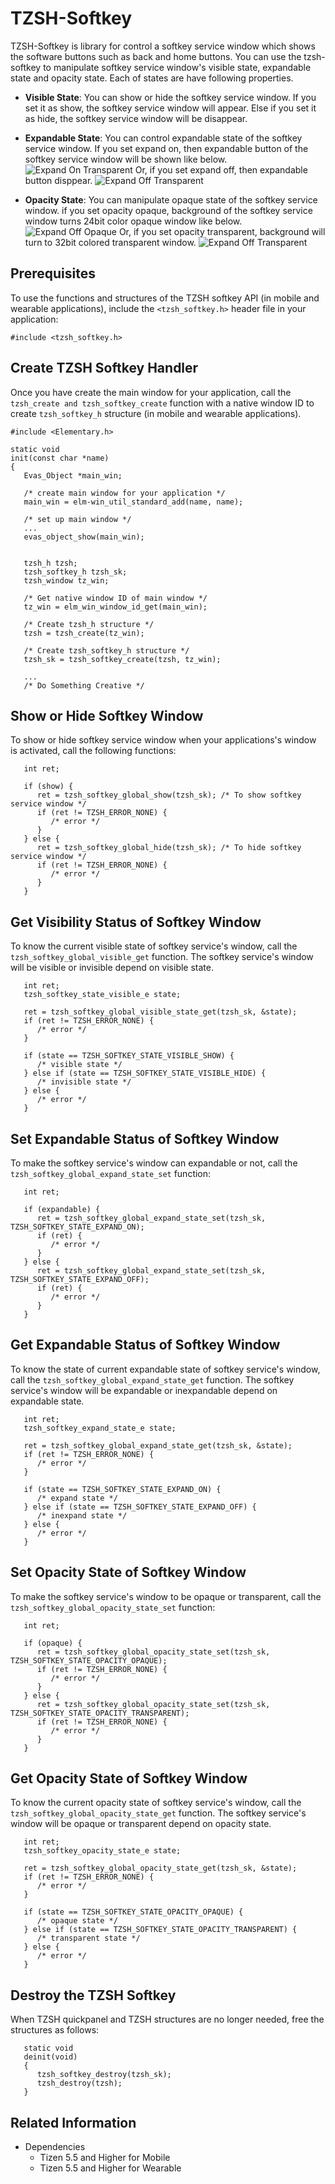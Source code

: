 # TZSH-Softkey


TZSH-Softkey is library for control a softkey service window which shows the software buttons such as back and home buttons. You can use the tzsh-softkey to manipulate softkey service window's visible state, expandable state and opacity state.
Each of states are have following properties.

- **Visible State**: You can show or hide the softkey service window. If you set it as show, the softkey service window will appear. Else if you set it as hide, the softkey service window will be disappear.

- **Expandable State**: You can control expandable state of the softkey service window.
If you set expand on, then expandable button of the softkey service window will be shown like below.
![Expand On Transparent](./media/tzsh_softkey_expand_on_transparent.png)
   Or, if you set expand off, then expandable button disppear.
![Expand Off Transparent](./media/tzsh_softkey_expand_off_transparent.png)

- **Opacity State**: You can manipulate opaque state of the softkey service window.
      if you set opacity opaque, background of the softkey service window turns 24bit color opaque window like below.
![Expand Off Opaque](./media/tzsh_softkey_expand_off_opaque.png)
   Or, if you set opacity transparent, background will turn to 32bit colored transparent window.
![Expand Off Transparent](./media/tzsh_softkey_expand_off_transparent.png)

## Prerequisites

To use the functions and structures of the TZSH softkey API (in mobile and wearable applications), include the `<tzsh_softkey.h>` header file in your application:

```
#include <tzsh_softkey.h>
```

## Create TZSH Softkey Handler

Once you have create the main window for your application, call the `tzsh_create and tzsh_softkey_create` function with a native window ID to create `tzsh_softkey_h` structure (in mobile and wearable applications).
	
```
#include <Elementary.h>

static void
init(const char *name)
{
   Evas_Object *main_win;

   /* create main window for your application */
   main_win = elm-win_util_standard_add(name, name);

   /* set up main window */
   ...
   evas_object_show(main_win);


   tzsh_h tzsh;
   tzsh_softkey_h tzsh_sk;
   tzsh_window tz_win;

   /* Get native window ID of main window */
   tz_win = elm_win_window_id_get(main_win);

   /* Create tzsh_h structure */
   tzsh = tzsh_create(tz_win);

   /* Create tzsh_softkey_h structure */
   tzsh_sk = tzsh_softkey_create(tzsh, tz_win);

   ...
   /* Do Something Creative */
```

## Show or Hide Softkey Window

To show or hide softkey service window when your applications's window is activated, call the following functions:

```
   int ret;

   if (show) {
      ret = tzsh_softkey_global_show(tzsh_sk); /* To show softkey service window */
      if (ret != TZSH_ERROR_NONE) {
         /* error */
      }
   } else {
      ret = tzsh_softkey_global_hide(tzsh_sk); /* To hide softkey service window */
      if (ret != TZSH_ERROR_NONE) {
         /* error */
      }
   }
```

## Get Visibility Status of Softkey Window

To know the current visible state of softkey service's window, call the `tzsh_softkey_global_visible_get` function. The softkey service's window will be visible or invisible depend on visible state.

```
   int ret;
   tzsh_softkey_state_visible_e state;

   ret = tzsh_softkey_global_visible_state_get(tzsh_sk, &state);
   if (ret != TZSH_ERROR_NONE) {
      /* error */
   }

   if (state == TZSH_SOFTKEY_STATE_VISIBLE_SHOW) {
      /* visible state */
   } else if (state == TZSH_SOFTKEY_STATE_VISIBLE_HIDE) {
      /* invisible state */
   } else {
      /* error */
   }
```

## Set Expandable Status of Softkey Window

To make the softkey service's window can expandable or not, call the `tzsh_softkey_global_expand_state_set` function:

```
   int ret;

   if (expandable) {
      ret = tzsh_softkey_global_expand_state_set(tzsh_sk, TZSH_SOFTKEY_STATE_EXPAND_ON);
      if (ret) {
         /* error */
      }
   } else {
      ret = tzsh_softkey_global_expand_state_set(tzsh_sk, TZSH_SOFTKEY_STATE_EXPAND_OFF);
      if (ret) {
         /* error */
      }
   }
```

## Get Expandable Status of Softkey Window

To know the state of current expandable state of softkey service's window, call the `tzsh_softkey_global_expand_state_get` function. The softkey service's window will be expandable or inexpandable depend on expandable state.

```
   int ret;
   tzsh_softkey_expand_state_e state;

   ret = tzsh_softkey_global_expand_state_get(tzsh_sk, &state);
   if (ret != TZSH_ERROR_NONE) {
      /* error */
   }

   if (state == TZSH_SOFTKEY_STATE_EXPAND_ON) {
      /* expand state */
   } else if (state == TZSH_SOFTKEY_STATE_EXPAND_OFF) {
      /* inexpand state */
   } else {
      /* error */
   }
```

## Set Opacity State of Softkey Window

To make the softkey service's window to be opaque or transparent, call the `tzsh_softkey_global_opacity_state_set` function:

```
   int ret;

   if (opaque) {
      ret = tzsh_softkey_global_opacity_state_set(tzsh_sk, TZSH_SOFTKEY_STATE_OPACITY_OPAQUE);
      if (ret != TZSH_ERROR_NONE) {
         /* error */
      }
   } else {
      ret = tzsh_softkey_global_opacity_state_set(tzsh_sk, TZSH_SOFTKEY_STATE_OPACITY_TRANSPARENT);
      if (ret != TZSH_ERROR_NONE) {
         /* error */
      }
   }
```

## Get Opacity State of Softkey Window

To know the current opacity state of softkey service's window, call the `tzsh_softkey_global_opacity_state_get` function. The softkey service's window will be opaque or transparent depend on opacity state.

```
   int ret;
   tzsh_softkey_opacity_state_e state;

   ret = tzsh_softkey_global_opacity_state_get(tzsh_sk, &state);
   if (ret != TZSH_ERROR_NONE) {
      /* error */
   }

   if (state == TZSH_SOFTKEY_STATE_OPACITY_OPAQUE) {
      /* opaque state */
   } else if (state == TZSH_SOFTKEY_STATE_OPACITY_TRANSPARENT) {
      /* transparent state */
   } else {
      /* error */
   }
```

## Destroy the TZSH Softkey

When TZSH quickpanel and TZSH structures are no longer needed, free the structures as follows:

```
   static void
   deinit(void)
   {
      tzsh_softkey_destroy(tzsh_sk);
      tzsh_destroy(tzsh);
   }
```

## Related Information
 - Dependencies
   - Tizen 5.5 and Higher for Mobile
   - Tizen 5.5 and Higher for Wearable
